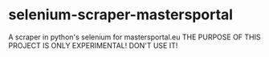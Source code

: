 # selenium-scraper-mastersportal
A scraper in python's selenium for mastersportal.eu
THE PURPOSE OF THIS PROJECT IS ONLY EXPERIMENTAL! DON'T USE IT!
